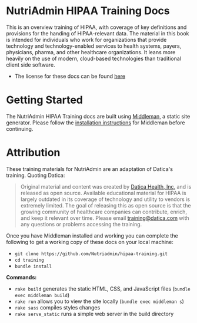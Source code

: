 # NutriAdmin HIPAA Training Docs

This is an overview training of HIPAA, with coverage of key definitions and provisions for the handing of HIPAA-relevant data. The material in this book is intended for individuals who work for organizations that provide technology and technology-enabled services to health systems, payers, physicians, pharma, and other healthcare organizations. It leans more heavily on the use of modern, cloud-based technologies than traditional client side software.

- The license for these docs can be found [here](https://github.com/Nutriadmin/hipaa-training/blob/master/LICENSE.md)

# Getting Started

The NutriAdmin HIPAA Training docs are built using [Middleman](https://middlemanapp.com/), a static site generator. Please follow the [installation instructions](https://middlemanapp.com/basics/install/) for Middleman before continuing.

# Attribution

These training materials for NutriAdmin are an adaptation of Datica's training. Quoting Datica:

> Original material and content was created by [Datica Health, Inc,](https://datica.com) and is released as open source. Available educational material for HIPAA is largely outdated in its coverage of technology and utility to vendors is extremely limited. The goal of releasing this as open source is that the growing community of healthcare companies can contribute, enrich, and keep it relevant over time. Please email [training@datica.com](mailto:training@datica.com) with any questions or problems accessing the training.


Once you have Middleman installed and working you can complete the following to get a working copy of these docs on your local machine:

- `git clone https://github.com/Nutriadmin/hipaa-training.git`
- `cd training`
- `bundle install`

**Commands:**

- `rake build` generates the static HTML, CSS, and JavaScript files (`bundle exec middleman build`)
- `rake run` allows you to view the site locally (`bundle exec middleman s`)
- `rake sass` compiles styles changes
- `rake serve_static` runs a simple web server in the build directory
